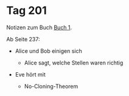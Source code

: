 # Tag 201

Notizen zum Buch [Buch 1](../Buch1.md).

Ab Seite 237:
* Alice und Bob einigen sich
  - Alice sagt, welche Stellen waren richtig

* Eve hört mit
  - No-Cloning-Theorem
